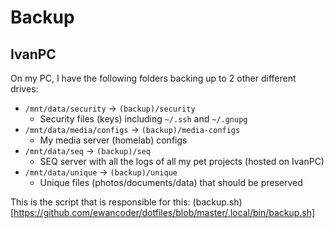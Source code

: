# Backup

## IvanPC

On my PC, I have the following folders backing up to 2 other different drives:

- `/mnt/data/security` -> `(backup)/security`
  - Security files (keys) including `~/.ssh` and `~/.gnupg`
- `/mnt/data/media/configs` -> `(backup)/media-configs`
  - My media server (homelab) configs
- `/mnt/data/seq` -> `(backup)/seq`
  - SEQ server with all the logs of all my pet projects (hosted on IvanPC)
- `/mnt/data/unique` -> `(backup)/unique`
  - Unique files (photos/documents/data) that should be preserved

This is the script that is responsible for this: (backup.sh)[https://github.com/ewancoder/dotfiles/blob/master/.local/bin/backup.sh]

